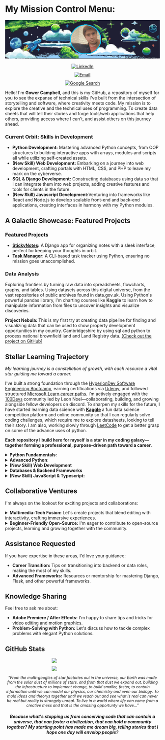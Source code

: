 # My Mission Control Menu:

<p align="center">
  <img src="https://raw.githubusercontent.com/GowerCampbell/GowerCampbell/main/assets/icons/GithubProfileBanner.gif" alt="Cosmic Banner" style="width: 100%; max-width: 600px; height: auto; object-fit: cover; max-height: 200px;" />
</p>

<p align="center" style="display: flex; flex-direction: column; align-items: center; gap: 10px;">
  <a href="https://www.linkedin.com/in/gower-campbell-16940115b/">
    <img src="https://img.shields.io/badge/-LinkedIn-0D47A1?style=for-the-badge&logo=linkedin&logoColor=red" alt="LinkedIn" style="max-height: 30px; width: auto;" />
  </a>
  <a href="mailto:Gower.Campbell@gmail.com">
    <img src="https://img.shields.io/badge/-Email-1A237E?style=for-the-badge&logo=gmail&logoColor=white" alt="Email" style="max-height: 30px; width: auto;" />
  </a>
  <a href="https://www.google.com/search?q=Gower+Campbell+developer">
    <img src="https://img.shields.io/badge/-Google%20Me-311B92?style=for-the-badge&logo=google&logoColor=white" alt="Google Search" style="max-height: 30px; width: auto;" />
  </a>
</p>

Hello! I'm **Gower Campbell**, and this is my GitHub, a repository of myself for you to see the expanse of technical skills I've built from the intersection of storytelling and software, where creativity meets code. My mission is to explore the creative and the technical uses of programming. To create data sheets that will tell their stories and forge tools/web applications that help others, providing access where I can't, and assist others on this journey ahead.

### Current Orbit: Skills in Development
<ul>
  <li> <b>Python Development:</b> Mastering advanced Python concepts, from OOP structures to building interactive apps with arrays, modules and scripts all while utilizing self-created assets.</li>
  <li> <b>(New Skill) Web Development:</b> Embarking on a journey into web development, crafting portals with HTML, CSS, and PHP to leave my mark on the cyberverse.</li>
  <li> <b>SQL & Django Development:</b> Constructing databases using data so that I can integrate them into web projects, adding creative features and tools for clients in the future.</li>
  <li><b>(New Skill) Javascript Development:</b>Venturing into frameworks like React and Node.js to develop scalable front-end and back-end applications, creating interfaces in harmony with my Python modules. </li>
</ul>

## A Galactic Showcase: Featured Projects

### Featured Projects

 - **[StickyNotes](https://github.com/GowerCampbell/MyCodingTask_StickyNote):** A Django app for organizing notes with a sleek interface, perfect for keeping your thoughts in orbit.
- **[Task Manager](https://github.com/GowerCampbell/TaskManager):** A CLI-based task tracker using Python, ensuring no mission goes unaccomplished.

### Data Analysis

Exploring frontiers by turning raw data into spreadsheets, flowcharts, graphs, and tables. Using datasets across this digital universe, from the vast repositories of public archives found in data.gov.uk. Using Python's powerful pandas library, I'm charting courses like **Kaggle** to learn how to manipulate information from files to uncover insights and visualize discoveries.

<p5>
  
<b> Project Nebula: </b> This is my first try at creating data pipeline for finding and visualizing data that can be used to show property development opportunities in my country. Cambridgeshire by using sql and python to process national brownfield land and Land Registry data.
<a href="https://github.com/GowerCampbell/Project-Nebula/tree/main">[Check out the project on GitHub]</a>
 </p5>


## Stellar Learning Trajectory

<em>My learning journey is a constellation of growth, with each resource a vital star guiding me toward a career. </em>

I've built a strong foundation through the [HyperionDev Software Engineering Bootcamp](https://www.hyperiondev.com/bootcamps/software-engineering/), earning certifications via [Udemy](https://www.udemy.com/), and followed structured [Microsoft Learn career paths](https://learn.microsoft.com/en-us/training/career-paths/). I’m actively engaged with the [100Devs](https://100devs.org/about) community led by Leon Noel—collaborating, building, and growing alongside fellow developers on discord. To sharpen my skills for the future, I have started learning data science with [**Kaggle**](https://www.kaggle.com/) a fun data science competition platform and online community so that I can regularly solve coding challenges, which require me to explore datasheets, looking to tell their story. I am also, working slowly through [LeetCode](https://leetcode.com/) to get a better grasp on some of the advance uses of python. 

<strong> Each repository I build here for myself is a star in my coding galaxy—together forming a professional, purpose-driven path toward a career. </strong>

<details>
  <summary><strong> Python Fundamentals:</strong></summary>

During my journey with the HyperionDev Software Engineering Bootcamp, I've built a strong foundation in Python programming. Below are some essential modules I’ve completed: 
  
1. [Pre-Assessment MCQ](https://github.com/GowerCampbell/Pre-Assessment-MCQ)
2. [Getting Started with Bootcamp](https://github.com/GowerCampbell/Getting-Started-With-Bootcamp)
3. [Data Types & Conditional Statements](https://github.com/GowerCampbell/Data-Types-And-Conditional-Statements)
4. [Iteration](https://github.com/GowerCampbell/Iteration)
5. [User-Defined Functions](https://github.com/GowerCampbell/User-Defined-Functions)
6. [Strings, Lists, & Dictionaries](https://github.com/GowerCampbell/Strings-Lists-Dictionaries)
7. [I/O Operations](https://github.com/GowerCampbell/IO-Operations)
8. [OOP - Classes](https://github.com/GowerCampbell/OOP-Classes)
9. [OOP - Inheritance](https://github.com/GowerCampbell/OOP-Inheritance)

---

</details>

<details>
  <summary><strong> Advanced Python: </strong> </summary>

Building upon my Python knowledge, I’ve explored advanced topics through my [**LeetCode Knotes**](https://github.com/GowerCampbell/LeetCode-Notes) repository and the final weeks of the HyperionDev Software Engineering Bootcamp:
  
10. [Data Structures - 2D Lists](https://github.com/GowerCampbell/Data-Structures-2D-Lists)
11. [Recursion](https://github.com/GowerCampbell/Recursion)
12. [Sorting & Searching](https://github.com/GowerCampbell/Sorting-And-Searching)
13. [Software Design Principles](https://github.com/GowerCampbell/Software-Design)
14. [Unit Testing](https://github.com/GowerCampbell/Unit-Testing)
15. [OOP - Modules](https://github.com/GowerCampbell/OOP-Modules)

---

</details>

<details>
  <summary><strong> (New Skill) Web Development</strong></summary>

I'm currently diving deep into the world of web development, building on my foundational knowledge from **HyperionDev** (HTML, CSS & Django) by mastering **Advanced HTML, CSS, and JavaScript** and powered by the intensive **[100Devs Agency](https://www.communitytaught.org/about)** program with Leon Noel, where I'm gaining practical experience in building interactive and responsive web applications.

#### Featured HyperionDev Development | Plus 100Dev Knotes
16/17. **[HTML & CSS Overview](https://github.com/GowerCampbell/HTML-CSS-Overview)**: A **HyperionDev** HTML & CSS projects with knotes from homework completed with **#100Devs** demonstrating my core understanding of HTML and CSS principles.

#### My #100Devs Progress
This repository serves as a living document of my dedication and progress throughout the **#100Devs** curriculum. It includes all my submitted homework, class materials, and follow-along projects.

**Explore my #100Devs Repository](https://github.com/GowerCampbell/100Devs)**

---

</details>

<details>
  <summary><strong> Databases & Backend Frameworks</strong></summary>

I’ve strengthened my **backend development and database management** skills through the **HyperionDev Software Engineering Bootcamp** and **Kaggle**. Below are key areas I’ve explored:
  
18. [Relational Databases](https://github.com/GowerCampbell/Relational-Databases)
19. [SQL](https://github.com/GowerCampbell/SQL)
20. [SQLite](https://github.com/GowerCampbell/SQLite)
21. [Django - Sticky Notes Part 1](https://github.com/GowerCampbell/Django-Sticky-Notes-1)
22. [Django - Sticky Notes Part 2](https://github.com/GowerCampbell/Django-Sticky-Notes-2)

#### Kaggle: Data Science & Machine Learning
Sharing as part of my portfolio how I have actively participated in **Kaggle** challenges and courses to get better data handling and analysis skills. This is my platform to show you how I can apply my knowledge to real-world datasets and problems. [**Repository: Kaggle**](https://github.com/GowerCampbell/Kaggle)

---

</details>

<details>
  <summary><strong> (New Skill) JavaScript & Typescript:</strong></summary>

Expanding my **JavaScript** knowledge with **TypeScript** for scalable, maintainable web applications! 
  
- Coming Soon!

---

</details>

## Collaborative Ventures

I'm always on the lookout for exciting projects and collaborations:

<details>
<summary><strong> Multimedia-Tech Fusion:</strong> Let's create projects that blend editing with interactivity, crafting immersive experiences.</summary>
</details>
  
  <details>
  <summary><strong> Beginner-Friendly Open-Source:</strong> I'm eager to contribute to open-source projects, learning and growing together with the community.</summary>
  </details>

## Assistance Requested

If you have expertise in these areas, I'd love your guidance:

- **Career Transition:** Tips on transitioning into backend or data roles, making the most of my skills.
- **Advanced Frameworks:** Resources or mentorship for mastering Django, Flask, and other powerful frameworks.

## Knowledge Sharing

Feel free to ask me about:

- **Adobe Premiere / After Effects:** I'm happy to share tips and tricks for video editing and motion graphics.
- **Problem-Solving with Python:** Let's discuss how to tackle complex problems with elegant Python solutions.

## GitHub Stats

<p align="center" style="display: flex; flex-direction: column; align-items: center; gap: 10px;">
  <img src="https://github-readme-stats.vercel.app/api?username=GowerCampbell&show_icons=true&theme=tokyonight" style="width: 80%; max-width: 200px;" />
  <img src="https://github-readme-stats.vercel.app/api/top-langs/?username=GowerCampbell&layout=compact&theme=tokyonight" style="width: 80%; max-width: 200px;" />
</p>

<p align="center" style="font-size: 0.9em;">
  <em>“From the multi-googles of star factories out in the universe, our Earth was made from the solar dust of millions of stars, and from that dust we expand out, building the infrastructure to implement change, to build smaller, faster, to contain information until we can model our physics, our chemistry and even our biology. To mold ideas and theorys together until we reach out and see what is real can never be real but reality is strangely unreal. To live in a world where life can come from a creative mess and that is the amazing opportunty we have..." </em> 
</p>
<h4 align="center" style="font-size: 1em;">
<em> Because what's stopping us from conceiving code that can contain a universe, that can foster a civilization, that can hold a community together? My starting point has made me dream big, telling stories that I hope one day will envelop people?</em> </h4>


